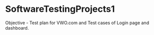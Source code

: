# SoftwareTestingProjects1
Objective - Test plan for VWO.com and Test cases of Login page and dashboard.
